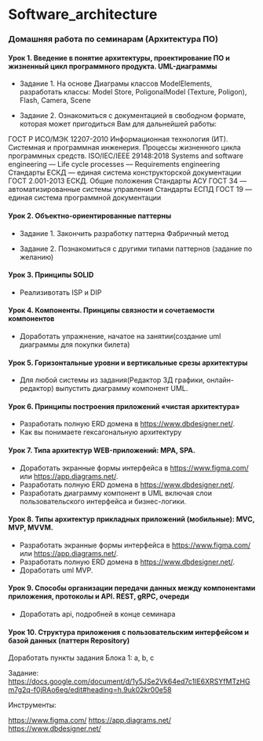 # Software_architecture
### Домашняя работа по семинарам (Архитектура ПО)
#### Урок 1. Введение в понятие архитектуры, проектирование ПО и жизненный цикл программного продукта. UML-диаграммы
* Задание 1. На основе Диаграмы классов ModelElements, разработать классы: Model Store, PoligonalModel (Texture, Poligon), Flash, Camera, Scene

* Задание 2. Ознакомиться с документацией в свободном формате, которая может пригодиться Вам для дальнейшей работы:

ГОСТ Р ИСО/МЭК 12207-2010 Информационная технология (ИТ). Системная и программная инженерия. Процессы жизненного цикла программных средств.
ISO/IEC/IEEE 29148:2018 Systems and software engineering — Life cycle processes — Requirements engineering
Стандарты ЕСКД — единая система конструкторской документации
ГОСТ 2.001-2013 ЕСКД. Общие положения
Стандарты АСУ ГОСТ 34 — автоматизированные системы управления
Стандарты ЕСПД ГОСТ 19 — единая система программной документации

#### Урок 2. Объектно-ориентированные паттерны
* Задание 1. Закончить разработку паттерна Фабричный метод

* Задание 2. Познакомиться с другими типами паттернов (задание по желанию)


#### Урок 3. Принципы SOLID
* Реализивотать ISP и DIP

#### Урок 4. Компоненты. Принципы связности и сочетаемости компонентов
* Доработать упражнение, начатое на занятии(создание uml диаграммы для покупки билета)

#### Урок 5. Горизонтальные уровни и вертикальные срезы архитектуры
* Для любой системы из задания(Редактор 3Д графики, онлайн-редактор) выпустить диаграмму компонент UML.

#### Урок 6. Принципы построения приложений «чистая архитектура»
* Разработать полную ERD домена в https://www.dbdesigner.net/.
* Как вы понимаете гексагональную архитектуру

#### Урок 7. Типа архитектур WEB-приложений: MPA, SPA.
* Доработать экранные формы интерфейса в https://www.figma.com/ или https://app.diagrams.net/.
* Разработать полную ERD домена в https://www.dbdesigner.net/.
* Разработать диаграмму компонент в UML включая слои пользовательского интерфейса и бизнес-логики.

#### Урок 8. Типы архитектур прикладных приложений (мобильные): MVC, MVP, MVVM.
* Разработать экранные формы интерфейса в https://www.figma.com/ или https://app.diagrams.net/.
* Разработать полную ERD домена в https://www.dbdesigner.net/.
* Доработать uml MVP.

#### Урок 9. Способы организации передачи данных между компонентами приложения, протоколы и API. REST, gRPC, очереди
* Доработать api, подробней в конце семинара

#### Урок 10. Структура приложения с пользовательским интерфейсом и базой данных (паттерн Repository)
Доработать пункты задания Блока 1: a, b, c

Задание: https://docs.google.com/document/d/1y5JSe2Vk64ed7c1IE6XRSYfMTzHGm7g2q-f0jRAo6eg/edit#heading=h.9uk02kr00e58

Инструменты:

https://www.figma.com/
https://app.diagrams.net/
https://www.dbdesigner.net/